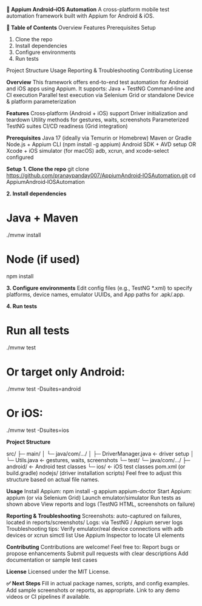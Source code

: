 **📱 Appium Android–iOS Automation**
A cross-platform mobile test automation framework built with Appium for Android & iOS.

**🧩 Table of Contents**
Overview
Features
Prerequisites
Setup
1. Clone the repo
2. Install dependencies
3. Configure environments
4. Run tests

Project Structure
Usage
Reporting & Troubleshooting
Contributing
License


**Overview**
This framework offers end-to-end test automation for Android and iOS apps using Appium. It supports:
Java + TestNG
Command‑line and CI execution
Parallel test execution via Selenium Grid or standalone
Device & platform parameterization

**Features**
Cross‑platform (Android + iOS) support
Driver initialization and teardown
Utility methods for gestures, waits, screenshots
Parameterized TestNG suites
CI/CD readiness (Grid integration)

**Prerequisites**
Java 17 (ideally via Temurin or Homebrew)
Maven or Gradle
Node.js + Appium CLI (npm install -g appium)
Android SDK + AVD setup OR Xcode + iOS simulator (for macOS)
adb, xcrun, and xcode-select configured

**Setup**
**1. Clone the repo**
git clone https://github.com/pranaypanday007/AppiumAndroid‑IOSAutomation.git
cd AppiumAndroid‑IOSAutomation

**2. Install dependencies**
# Java + Maven
./mvnw install

# Node (if used)
npm install

**3. Configure environments**
Edit config files (e.g., TestNG *.xml) to specify platforms, device names, emulator UUIDs, and App paths for .apk/.app.

**4. Run tests**

# Run all tests
./mvnw test

# Or target only Android:
./mvnw test -Dsuites=android

# Or iOS:
./mvnw test -Dsuites=ios

**Project Structure**

src/
 ├─ main/
 │   └─ java/com/…/
 │       ├─ DriverManager.java     ← driver setup
 │       └─ Utils.java             ← gestures, waits, screenshots
 └─ test/
     └─ java/com/…/
         ├─ android/               ← Android test classes
         └─ ios/                   ← iOS test classes
pom.xml (or build.gradle)
nodejs/ (driver installation scripts)
Feel free to adjust this structure based on actual file names.

**Usage**
Install Appium: npm install -g appium appium-doctor
Start Appium: appium (or via Selenium Grid)
Launch emulator/simulator
Run tests as shown above
View reports and logs (TestNG HTML, screenshots on failure)

**Reporting & Troubleshooting**
Screenshots: auto-captured on failures, located in reports/screenshots/
Logs: via TestNG / Appium server logs
Troubleshooting tips:
Verify emulator/real device connections with adb devices or xcrun simctl list
Use Appium Inspector to locate UI elements

**Contributing**
Contributions are welcome! Feel free to:
Report bugs or propose enhancements
Submit pull requests with clear descriptions
Add documentation or sample test cases

**License**
Licensed under the MIT License.

**✅ Next Steps**
Fill in actual package names, scripts, and config examples.
Add sample screenshots or reports, as appropriate.
Link to any demo videos or CI pipelines if available.
